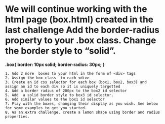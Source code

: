 # We will continue working with the html page (box.html) created in the last challenge  Add the border-radius property to your .box class. Change the border style to “solid”.

**.box{
     border: 10px solid;
     border-radius: 30px;
}**

	1. Add 2 more  boxes to your html in the form of <div> tags
	2. Assign the box class  to each <div> 
	3. Create an id css selector for each box (box1, box2, box3) and assign an id to each div so it is uniquely targetted
	4. Add a border radius of 200px to the box2 id selector 
	5. Add  a solid border style to box3 id selector.
	6. Add similar values to the box1 id selector
	7. Play with the boxes, changing their display as you wish. See below for some examples to get you started. 
	8. As an extra challenge, create a lemon shape using border and radius properties.
